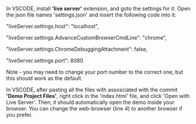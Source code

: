 In VSCODE, install **'live server'** extension, and goto the settings for it. Open the json file names 'settings.json' and insert the following code into it:


"liveServer.settings.host": "localhost",

"liveServer.settings.AdvanceCustomBrowserCmdLine": "chrome",

"liveServer.settings.ChromeDebuggingAttachment": false,

"liveServer.settings.port": 8080

Note - you may need to change your port number to the correct one, but this should work as the default.


In VSCODE, after pasting all the files with assosciated with the commit **'Demo Project Files'**, right click in the 'index.html' file, and click 'Open with Live Server'. Then,
it should automatically open the demo inside your browser. You can change the web-browser (line 4) to another browser if you prefer.
